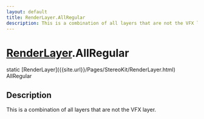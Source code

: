 ```yaml
---
layout: default
title: RenderLayer.AllRegular
description: This is a combination of all layers that are not the VFX layer.
---
```

# [RenderLayer]({{site.url}}/Pages/StereoKit/RenderLayer.html).AllRegular

<div class='signature' markdown='1'>
static [RenderLayer]({{site.url}}/Pages/StereoKit/RenderLayer.html) AllRegular
</div>

## Description
This is a combination of all layers that are not the VFX
layer.

